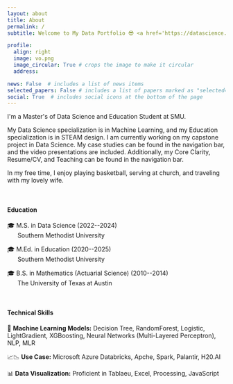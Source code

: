 ```yaml
---
layout: about
title: About
permalink: /
subtitle: Welcome to My Data Portfolio 😎 <a href='https://datascience.smu.edu/'>Southern Methodist University</a>

profile:
  align: right
  image: vo.png
  image_circular: True # crops the image to make it circular
  address: 

news: False  # includes a list of news items
selected_papers: False # includes a list of papers marked as "selected={true}"
social: True  # includes social icons at the bottom of the page
---
```


I'm a Master's of Data Science and Education Student at SMU.

My Data Science specialization is in Machine Learning, and my Education specialization is in STEAM design. I am currently working on my capstone project in Data Science. My case studies can be found in the navigation bar, and the video presentations are included. Additionally, my Core Clarity, Resume/CV, and Teaching can be found in the navigation bar.

In my free time, I enjoy playing basketball, serving at church, and traveling with my lovely wife.

<br>

<h4>Education</h4>

🎓 M.S. in Data Science (2022--2024) <br>       Southern Methodist University

🎓 M.Ed. in Education (2020--2025) <br>       Southern Methodist University

🎓 B.S. in Mathematics (Actuarial Science) (2010--2014) <br>       The University of Texas at Austin

<br>

<h4>Technical Skills</h4>

🤖 **Machine Learning Models:** Decision Tree, RandomForest, Logistic, LightGradient, XGBoosting, Neural Networks (Multi-Layered Perceptron), NLP, MLR

📈📉 **Use Case:** Microsoft Azure Databricks, Apche, Spark, Palantir, H20.AI

📊 **Data Visualization:** Proficient in Tablaeu, Excel, Processing, JavaScript



